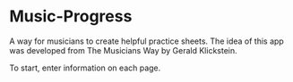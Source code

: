 # Music-Progress
A way for musicians to create helpful practice sheets. The idea of this app was developed 
from The Musicians Way by Gerald Klickstein. 

To start, enter information on each page. 
